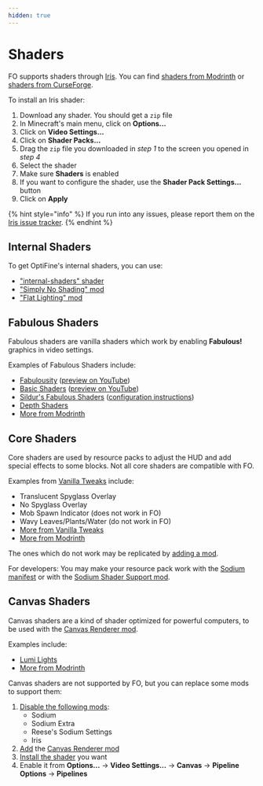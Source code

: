 ```yaml
---
hidden: true
---
```


# Shaders

FO supports shaders through [Iris](https://modrinth.com/mod/iris). You can find [shaders from Modrinth](https://modrinth.com/shaders?g=categories:iris) or [shaders from CurseForge](https://curseforge.com/minecraft/search?class=shaders).

To install an Iris shader:

1. Download any shader. You should get a `zip` file
2. In Minecraft's main menu, click on **Options...**
3. Click on **Video Settings...**
4. Click on **Shader Packs...**
5. Drag the `zip` file you downloaded in _step 1_ to the screen you opened in _step 4_
6. Select the shader
7. Make sure **Shaders** is enabled
8. If you want to configure the shader, use the **Shader Pack Settings...** button
9. Click on **Apply**

{% hint style="info" %}
If you run into any issues, please report them on the [Iris issue tracker](https://github.com/IrisShaders/Iris/issues).
{% endhint %}

## Internal Shaders

To get OptiFine's internal shaders, you can use:

* ["internal-shaders" shader](https://modrinth.com/shader/internal-shaders)
* ["Simply No Shading" mod](https://modrinth.com/mod/simply-no-shading)
* ["Flat Lighting" mod](https://modrinth.com/mod/flat-lighting)

## Fabulous Shaders

Fabulous shaders are vanilla shaders which work by enabling **Fabulous!** graphics in video settings.

Examples of Fabulous Shaders include:

* [Fabulousity](https://github.com/ScottoMotto/Fabulousity#fabulousity) ([preview on YouTube](https://youtu.be/luzgOwKt6_c?t=126))
* [Basic Shaders](https://github.com/bradleyq/mc_vanilla_shaders) ([preview on YouTube](https://youtu.be/dRnlaRx3zBY?t=24))
* [Sildur's Fabulous Shaders](https://sildurs-shaders.github.io/downloads) ([configuration instructions](https://sildurs-shaders.github.io/install/#fabulous))
* [Depth Shaders](https://github.com/onnowhere/depth_shaders/releases)
* [More from Modrinth](https://modrinth.com/shaders?g=categories:vanilla)

## Core Shaders

Core shaders are used by resource packs to adjust the HUD and add special effects to some blocks. Not all core shaders are compatible with FO.

Examples from [Vanilla Tweaks](https://vanillatweaks.net/) include:

* Translucent Spyglass Overlay
* No Spyglass Overlay
* Mob Spawn Indicator (does not work in FO)
* Wavy Leaves/Plants/Water (do not work in FO)
* [More from Vanilla Tweaks](https://vanillatweaks.net/picker/resource-packs)
* [More from Modrinth](https://modrinth.com/resourcepacks?f=categories:core-shaders)

The ones which do not work may be replicated by [adding a mod](../../how-to/add-mods/).

For developers: You may make your resource pack work with the [Sodium manifest](https://github.com/CaffeineMC/sodium-fabric/pull/2206) or with the [Sodium Shader Support mod](https://modrinth.com/mod/sodium-shader-support).

## Canvas Shaders

Canvas shaders are a kind of shader optimized for powerful computers, to be used with the [Canvas Renderer mod](https://curseforge.com/minecraft/mc-mods/canvas-renderer).

Examples include:

* [Lumi Lights](https://spiralhalo.github.io/)
* [More from Modrinth](https://modrinth.com/shaders?g=categories:canvas)

Canvas shaders are not supported by FO, but you can replace some mods to support them:

1. [Disable the following mods](../../how-to/disable-mods/):
   * Sodium
   * Sodium Extra
   * Reese's Sodium Settings
   * Iris
2. [Add](../../how-to/add-mods/) the [Canvas Renderer mod](https://curseforge.com/minecraft/mc-mods/canvas-renderer)
3. [Install the shader](shaders.md#shaders) you want
4. Enable it from **Options...** → **Video Settings...** → **Canvas** → **Pipeline Options** → **Pipelines**

